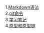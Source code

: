 1.[Markdown语法](https://github.com/YongSheng511/note/issues/1)<br>
2.[git命令](https://github.com/YongSheng511/note/issues/2)<br>
3.[学习笔记](https://github.com/YongSheng511/note/issues/3)<br>
4.[原型和原型链](https://github.com/YongSheng511/note/issues/4)<br>
